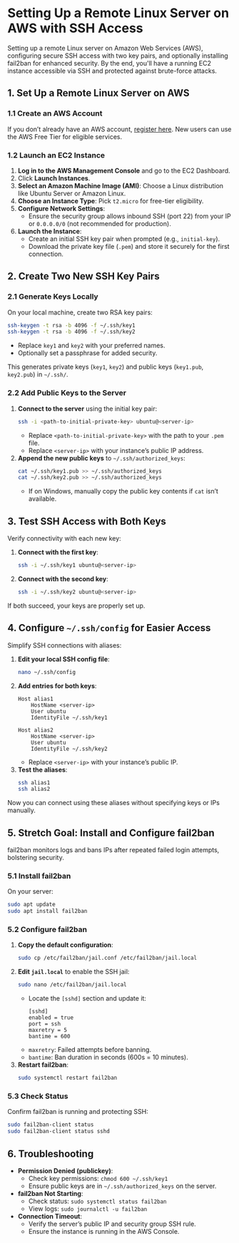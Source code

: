 # Setting Up a Remote Linux Server on AWS with SSH Access

Setting up a remote Linux server on Amazon Web Services (AWS), configuring secure SSH access with two key pairs, and optionally installing fail2ban for enhanced security. By the end, you'll have a running EC2 instance accessible via SSH and protected against brute-force attacks.

## 1. Set Up a Remote Linux Server on AWS

### 1.1 Create an AWS Account

If you don’t already have an AWS account, [register here](https://aws.amazon.com/). New users can use the AWS Free Tier for eligible services.

### 1.2 Launch an EC2 Instance

1. **Log in to the AWS Management Console** and go to the EC2 Dashboard.
2. Click **Launch Instances**.
3. **Select an Amazon Machine Image (AMI)**: Choose a Linux distribution like Ubuntu Server or Amazon Linux.
4. **Choose an Instance Type**: Pick `t2.micro` for free-tier eligibility.
5. **Configure Network Settings**:
   - Ensure the security group allows inbound SSH (port 22) from your IP or `0.0.0.0/0` (not recommended for production).
6. **Launch the Instance**:
   - Create an initial SSH key pair when prompted (e.g., `initial-key`).
   - Download the private key file (`.pem`) and store it securely for the first connection.

## 2. Create Two New SSH Key Pairs

### 2.1 Generate Keys Locally

On your local machine, create two RSA key pairs:

```bash
ssh-keygen -t rsa -b 4096 -f ~/.ssh/key1
ssh-keygen -t rsa -b 4096 -f ~/.ssh/key2
```

- Replace `key1` and `key2` with your preferred names.
- Optionally set a passphrase for added security.

This generates private keys (`key1`, `key2`) and public keys (`key1.pub`, `key2.pub`) in `~/.ssh/`.

### 2.2 Add Public Keys to the Server

1. **Connect to the server** using the initial key pair:
   ```bash
   ssh -i <path-to-initial-private-key> ubuntu@<server-ip>
   ```
   - Replace `<path-to-initial-private-key>` with the path to your `.pem` file.
   - Replace `<server-ip>` with your instance’s public IP address.
2. **Append the new public keys** to `~/.ssh/authorized_keys`:
   ```bash
   cat ~/.ssh/key1.pub >> ~/.ssh/authorized_keys
   cat ~/.ssh/key2.pub >> ~/.ssh/authorized_keys
   ```
   - If on Windows, manually copy the public key contents if `cat` isn’t available.

## 3. Test SSH Access with Both Keys

Verify connectivity with each new key:

1. **Connect with the first key**:
   ```bash
   ssh -i ~/.ssh/key1 ubuntu@<server-ip>
   ```
2. **Connect with the second key**:
   ```bash
   ssh -i ~/.ssh/key2 ubuntu@<server-ip>
   ```

If both succeed, your keys are properly set up.

## 4. Configure `~/.ssh/config` for Easier Access

Simplify SSH connections with aliases:

1. **Edit your local SSH config file**:
   ```bash
   nano ~/.ssh/config
   ```
2. **Add entries for both keys**:
   ```plaintext
   Host alias1
       HostName <server-ip>
       User ubuntu
       IdentityFile ~/.ssh/key1

   Host alias2
       HostName <server-ip>
       User ubuntu
       IdentityFile ~/.ssh/key2
   ```
   - Replace `<server-ip>` with your instance’s public IP.
3. **Test the aliases**:
   ```bash
   ssh alias1
   ssh alias2
   ```

Now you can connect using these aliases without specifying keys or IPs manually.

## 5. Stretch Goal: Install and Configure fail2ban

fail2ban monitors logs and bans IPs after repeated failed login attempts, bolstering security.

### 5.1 Install fail2ban

On your server:

```bash
sudo apt update
sudo apt install fail2ban
```

### 5.2 Configure fail2ban

1. **Copy the default configuration**:
   ```bash
   sudo cp /etc/fail2ban/jail.conf /etc/fail2ban/jail.local
   ```
2. **Edit `jail.local`** to enable the SSH jail:
   ```bash
   sudo nano /etc/fail2ban/jail.local
   ```
   - Locate the `[sshd]` section and update it:
     ```plaintext
     [sshd]
     enabled = true
     port = ssh
     maxretry = 5
     bantime = 600
     ```
   - `maxretry`: Failed attempts before banning.
   - `bantime`: Ban duration in seconds (600s = 10 minutes).
3. **Restart fail2ban**:
   ```bash
   sudo systemctl restart fail2ban
   ```

### 5.3 Check Status

Confirm fail2ban is running and protecting SSH:

```bash
sudo fail2ban-client status
sudo fail2ban-client status sshd
```

## 6. Troubleshooting

- **Permission Denied (publickey)**:
  - Check key permissions: `chmod 600 ~/.ssh/key1`
  - Ensure public keys are in `~/.ssh/authorized_keys` on the server.
- **fail2ban Not Starting**:
  - Check status: `sudo systemctl status fail2ban`
  - View logs: `sudo journalctl -u fail2ban`
- **Connection Timeout**:
  - Verify the server’s public IP and security group SSH rule.
  - Ensure the instance is running in the AWS Console.
